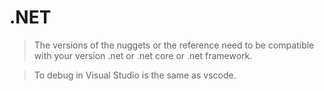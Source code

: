 # .NET

> The versions of the nuggets or the reference need to be compatible with your version .net or .net core or .net framework.

> To debug in Visual Studio is the same as vscode.

